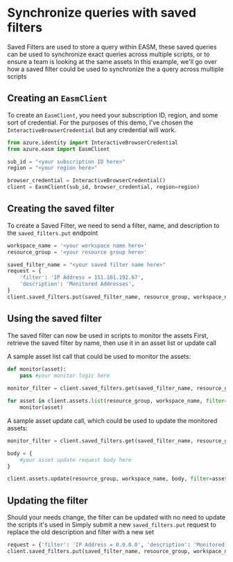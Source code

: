 # Synchronize queries with saved filters
Saved Filters are used to store a query within EASM, these saved queries can be used to synchronize exact queries across multiple scripts, or to ensure a team is looking at the same assets
In this example, we'll go over how a saved filter could be used to synchronize the a query across multiple scripts

## Creating an `EasmClient`
To create an `EasmClient`, you need your subscription ID, region, and some sort of credential. For the purposes of this demo, I've chosen the `InteractiveBrowserCredential` but any credential will work.

```python 
from azure.identity import InteractiveBrowserCredential
from azure.easm import EasmClient

sub_id = "<your subscription ID here>"
region = "<your region here>"

browser_credential = InteractiveBrowserCredential()
client = EasmClient(sub_id, browser_credential, region=region)
```


## Creating the saved filter
To create a Saved Filter, we need to send a filter, name, and description to the `saved_filters.put` endpoint

```python
workspace_name = '<your workspace name here>'
resource_group = '<your resource group here>'

saved_filter_name = "<your saved filter name here>"
request = {
	'filter': 'IP Address = 151.101.192.67',
	'description': 'Monitored Addresses',
}
client.saved_filters.put(saved_filter_name, resource_group, workspace_name, body=request)
```

## Using the saved filter
The saved filter can now be used in scripts to monitor the assets
First, retrieve the saved filter by name, then use it in an asset list or update call

A sample asset list call that could be used to monitor the assets:
```python
def monitor(asset):
	pass #your monitor logic here
	
monitor_filter = client.saved_filters.get(saved_filter_name, resource_group, workspace_name)['filter']

for asset in client.assets.list(resource_group, workspace_name, filter=monitor_filter):
	monitor(asset)
```

A sample asset update call, which could be used to update the monitored assets:
```python
monitor_filter = client.saved_filters.get(saved_filter_name, resource_group, workspace_name)['filter']

body = {
	#your asset update request body here
}

client.assets.update(resource_group, workspace_name, body, filter=asset_filter)
```

## Updating the filter
Should your needs change, the filter can be updated with no need to update the scripts it's used in
Simply submit a new `saved_filters.put` request to replace the old description and filter with a new set

```python
request = {'filter': 'IP Address = 0.0.0.0', 'description': 'Monitored Addresses'}
client.saved_filters.put(saved_filter_name, resource_group, workspace_name, body=request)
```
